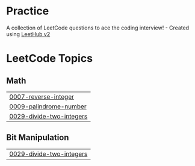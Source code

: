 # Practice
A collection of LeetCode questions to ace the coding interview! - Created using [LeetHub v2](https://github.com/arunbhardwaj/LeetHub-2.0)

<!---LeetCode Topics Start-->
# LeetCode Topics
## Math
|  |
| ------- |
| [0007-reverse-integer](https://github.com/1603varsha/Practice/tree/master/0007-reverse-integer) |
| [0009-palindrome-number](https://github.com/1603varsha/Practice/tree/master/0009-palindrome-number) |
| [0029-divide-two-integers](https://github.com/1603varsha/Practice/tree/master/0029-divide-two-integers) |
## Bit Manipulation
|  |
| ------- |
| [0029-divide-two-integers](https://github.com/1603varsha/Practice/tree/master/0029-divide-two-integers) |
<!---LeetCode Topics End-->